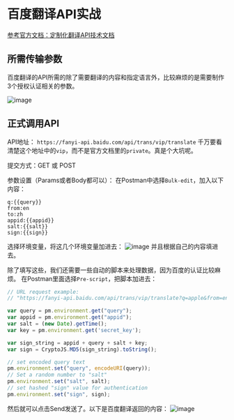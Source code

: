 # 百度翻译API实战

[参考官方文档：定制化翻译API技术文档](http://api.fanyi.baidu.com/api/trans/product/apidoc#cusjoinFile)


## 所需传输参数
百度翻译的API所需的除了需要翻译的内容和指定语言外，比较麻烦的是需要制作3个授权认证相关的参数。

![image](https://user-images.githubusercontent.com/14041622/40870954-4a89986a-6665-11e8-9c71-7c0cfbee9520.png)



## 正式调用API
API地址：
`https://fanyi-api.baidu.com/api/trans/vip/translate`
千万要看清楚这个地址中的`vip`，而不是官方文档里的`private`。真是个大坑呢。

提交方式：GET 或 POST

参数设置（Params或者Body都可以）：
在Postman中选择`Bulk-edit`，加入以下内容：
```
q:{{query}}
from:en
to:zh
appid:{{appid}}
salt:{{salt}}
sign:{{sign}}
```

选择环境变量，将这几个环境变量加进去：
![image](https://user-images.githubusercontent.com/14041622/40872349-7ad54586-667f-11e8-9d1e-36b42ecd7453.png)
并且根据自己的内容填进去。

除了填写这些，我们还需要一些自动的脚本来处理数据，因为百度的认证比较麻烦。
在Postman里面选择`Pre-script`，把脚本加进去：
```js
// URL request example: 
// "https://fanyi-api.baidu.com/api/trans/vip/translate?q=apple&from=en&to=zh&appid=2015063000000001&salt=1435660288&sign=f89f9594663708c1605f3d736d01d2d4"

var query = pm.environment.get("query");
var appid = pm.environment.get("appid");
var salt = (new Date).getTime();
var key = pm.environment.get('secret_key');

var sign_string = appid + query + salt + key;
var sign = CryptoJS.MD5(sign_string).toString();

// set encoded query text
pm.environment.set("query", encodeURI(query));
// Set a random number to "salt"
pm.environment.set("salt", salt);
// set hashed "sign" value for authentication
pm.environment.set("sign", sign);

```

然后就可以点击Send发送了。以下是百度翻译返回的内容：
![image](https://user-images.githubusercontent.com/14041622/40872356-9280ae6e-667f-11e8-8106-dcf0cb2f1eee.png)
